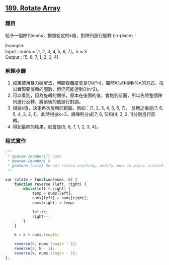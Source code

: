 ## [189. Rotate Array](https://leetcode.com/problems/rotate-array/description/?envType=study-plan-v2&envId=top-interview-150 "Title")

### 題目
給予一個陣列nums，按照給定的k值，對陣列進行旋轉 (in-place)：

Example:  
Input : nums = [1, 2, 3, 4, 5, 6, 7]，k = 3  
Output : [5, 6, 7, 1, 2, 3, 4]


### 解題步驟
1. 如果使用暴力破解法，時間複雜度會是O(k*n)，雖然可以利用k%n的方式，找出實際要旋轉的圈數，但仍可能達到O(n^2)。
2. 可以看到，因為旋轉的關係，原本在後面的值，會跑到前面，所以先將整個陣列進行反轉，將前後的值進行對調。
3. 根據k值，決定再次反轉的範圍，例如：[1, 2, 3, 4, 5, 6, 7]，
反轉之後是[7, 6, 5, 4, 3, 2, 1]，此時根據k=3，將陣列分成[7, 6, 5]和[4, 3, 2, 1]分別進行反轉。
4. 得到最終的結果，就會是[5, 6, 7, 1, 2, 3, 4]。




### 程式實作

```javascript
/**
 * @param {number[]} nums
 * @param {number} k
 * @return {void} Do not return anything, modify nums in-place instead.
 */

var rotate = function(nums, k) {
    function reverse (left, right) {
        while(left < right) {
            temp = nums[left];
            nums[left] = nums[right];
            nums[right] = temp;

            left++;
            right--;
        }
    }

    k = k % nums.length;

    reverse(0, nums.length - 1);
    reverse(0, k - 1);
    reverse(k, nums.length - 1);
};
```


